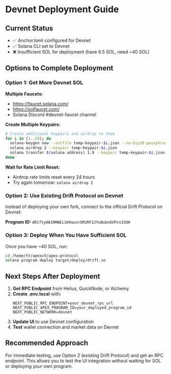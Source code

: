 # Devnet Deployment Guide

## Current Status
- ✅ Anchor.toml configured for Devnet
- ✅ Solana CLI set to Devnet
- ❌ Insufficient SOL for deployment (have 6.5 SOL, need ~40 SOL)

## Options to Complete Deployment

### Option 1: Get More Devnet SOL

**Multiple Faucets:**
- https://faucet.solana.com/
- https://solfaucet.com/
- Solana Discord #devnet-faucet channel

**Create Multiple Keypairs:**
```bash
# Create additional keypairs and airdrop to them
for i in {1..20}; do
  solana-keygen new --outfile temp-keypair-$i.json --no-bip39-passphrase
  solana airdrop 2 --keypair temp-keypair-$i.json
  solana transfer $(solana address) 1.9 --keypair temp-keypair-$i.json
done
```

**Wait for Rate Limit Reset:**
- Airdrop rate limits reset every 24 hours
- Try again tomorrow: `solana airdrop 2`

### Option 2: Use Existing Drift Protocol on Devnet

Instead of deploying your own fork, connect to the official Drift Protocol on Devnet:

**Program ID:** `dRiftyHA39MWEi3m9aunc5MzRF1JYuBsbn6VPcn33UH`

### Option 3: Deploy When You Have Sufficient SOL

Once you have ~40 SOL, run:
```bash
cd /home/tt/apexv5/apex-protocol
solana program deploy target/deploy/drift.so
```

## Next Steps After Deployment

1. **Get RPC Endpoint** from Helius, QuickNode, or Alchemy
2. **Create .env.local** with:
   ```
   NEXT_PUBLIC_RPC_ENDPOINT=your_devnet_rpc_url
   NEXT_PUBLIC_APEX_PROGRAM_ID=your_deployed_program_id
   NEXT_PUBLIC_NETWORK=devnet
   ```
3. **Update UI** to use Devnet configuration
4. **Test** wallet connection and market data on Devnet

## Recommended Approach

For immediate testing, use Option 2 (existing Drift Protocol) and get an RPC endpoint. This allows you to test the UI integration without waiting for SOL or deploying your own program.
